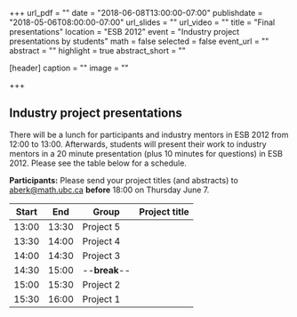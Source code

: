 +++
url_pdf = ""
date = "2018-06-08T13:00:00-07:00"
publishdate = "2018-05-06T08:00:00-07:00"
url_slides = ""
url_video = ""
title = "Final presentations"
location = "ESB 2012"
event = "Industry project presentations by students"
math = false
selected = false
event_url = ""
abstract = ""
highlight = true
abstract_short = ""

[header]
  caption = ""
  image = ""

+++


## Industry project presentations

There will be a lunch for participants and industry mentors in ESB 2012 from 12:00 to 13:00. Afterwards, students will present their work to
industry mentors in a 20 minute presentation (plus 10 minutes for questions) in ESB 2012. Please see the table below for a schedule.

**Participants:** Please send your project titles (and abstracts) to  
<a href="mailto:aberk@math.ubc.ca">aberk@math.ubc.ca</a> **before** 18:00 on Thursday June 7. 

| Start | End   | Group         | Project title |
| ----- | ----- | ------------- | ------------- |
| 13:00 | 13:30 | Project 5     |               |
| 13:30 | 14:00 | Project 4     |               |
| 14:00 | 14:30 | Project 3     |               |
| 14:30 | 15:00 | --**break**-- |               |
| 15:00 | 15:30 | Project 2     |               |
| 15:30 | 16:00 | Project 1     |               |
